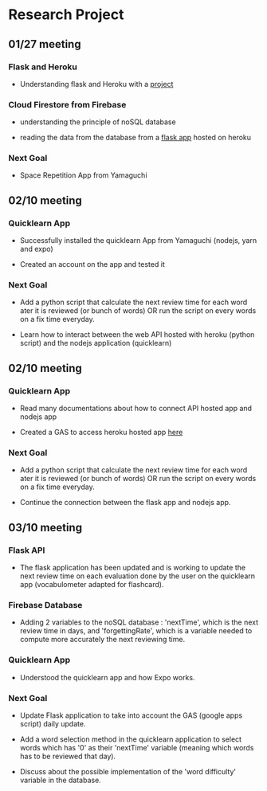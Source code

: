 <h1>Research Project</h1>

<h2>01/27 meeting</h2>

<h3>Flask and Heroku</h3>

- Understanding flask and Heroku with a [project](https://cooking-family-recipes.herokuapp.com/index/)

<h3>Cloud Firestore from Firebase</h3>

- understanding the principle of noSQL database

- reading the data from the database from a [flask app](https://spaced-repetition-opu.herokuapp.com/) hosted on heroku

<h3>Next Goal</h3>

- Space Repetition App from Yamaguchi

<h2>02/10 meeting</h2>

<h3>Quicklearn App</h3>

- Successfully installed the quicklearn App from Yamaguchi (nodejs, yarn and expo)

- Created an account on the app and tested it

<h3>Next Goal</h3>

- Add a python script that calculate the next review time for each word ater it is reviewed (or bunch of words) OR run the script on every words on a fix time everyday.

- Learn how to interact between the web API hosted with heroku (python script) and the nodejs application (quicklearn)

<h2>02/10 meeting</h2>

<h3>Quicklearn App</h3>

- Read many documentations about how to connect API hosted app and nodejs app

- Created a GAS to access heroku hosted app [here](https://script.google.com/d/1DnivTZO9pod-5gY_In_n2e28BCHicxYjaKYZyBWJP0vmZ7fHQJOGM3AR/edit?usp=sharing)

<h3>Next Goal</h3>

- Add a python script that calculate the next review time for each word ater it is reviewed (or bunch of words) OR run the script on every words on a fix time everyday.

- Continue the connection between the flask app and nodejs app.

<h2>03/10 meeting</h2>

<h3>Flask API</h3>

- The flask application has been updated and is working to update the next review time on each evaluation done by the user on the quicklearn app (vocabulometer adapted for flashcard).

<h3>Firebase Database</h3>

- Adding 2 variables to the noSQL database : 'nextTime', which is the next review time in days, and 'forgettingRate', which is a variable needed to compute more accurately the next reviewing time.

<h3>Quicklearn App</h3>

- Understood the quicklearn app and how Expo works.

<h3>Next Goal</h3>

- Update Flask application to take into account the GAS (google apps script) daily update.

- Add a word selection method in the quicklearn application to select words which has '0' as their 'nextTime' variable (meaning which words has to be reviewed that day).

- Discuss about the possible implementation of the 'word difficulty' variable in the database.
